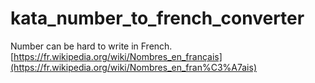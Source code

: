 # kata_number_to_french_converter
Number can be hard to write in French.  [https://fr.wikipedia.org/wiki/Nombres_en_français](https://fr.wikipedia.org/wiki/Nombres_en_fran%C3%A7ais)
